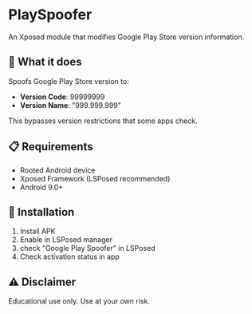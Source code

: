 # PlaySpoofer

An Xposed module that modifies Google Play Store version information.

## 🚀 What it does

Spoofs Google Play Store version to:
- **Version Code**: 99999999  
- **Version Name**: "999.999.999"

This bypasses version restrictions that some apps check.

## 📋 Requirements

- Rooted Android device
- Xposed Framework (LSPosed recommended)
- Android 9.0+

## 🔧 Installation

1. Install APK
2. Enable in LSPosed manager
3. check "Google Play Spoofer" in LSPosed
4. Check activation status in app

## ⚠️ Disclaimer

Educational use only. Use at your own risk.
